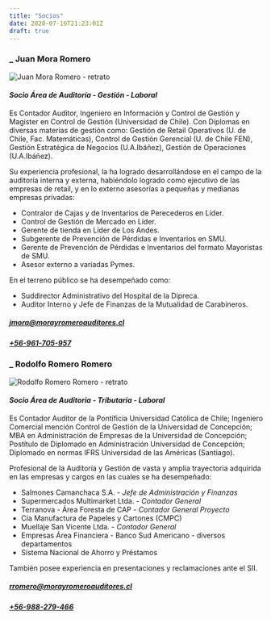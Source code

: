 ```yaml
---
title: "Socios"
date: 2020-07-16T21:23:01Z
draft: true
---
```


### _ Juan Mora Romero

![Juan Mora Romero - retrato](/img/jmora.jpg)

#### _Socio Área de Auditoría - Gestión - Laboral_

Es Contador Auditor, Ingeniero en Información y Control de Gestión y
Magister en Control de Gestión (Universidad de Chile). Con Diplomas
en diversas materias de gestión como: Gestión de Retail Operativos
(U. de Chile, Fac. Matemáticas), Control de Gestión Gerencial (U. de Chile FEN),
Gestión Estratégica de Negocios (U.A.Ibáñez), Gestión de Operaciones (U.A.Ibáñez).

Su experiencia profesional, la ha logrado desarrollándose en el campo de
la auditoría interna y externa, habiéndolo logrado como ejecutivo de las
empresas de retail, y en lo externo asesorías a pequeñas y medianas empresas
privadas:

* Contralor de Cajas y de Inventarios de Perecederos en Líder.
* Control de Gestión de Mercado en Líder.
* Gerente de tienda en Líder de Los Andes.
* Subgerente de Prevención de Pérdidas e Inventarios en SMU.
* Gerente de Prevención de Pérdidas e Inventarios del formato Mayoristas de SMU.
* Asesor externo a variadas Pymes.

En el terreno público se ha desempeñado como:

* Suddirector Administrativo del Hospital de la Dipreca.
* Auditor Interno y Jefe de Finanzas de la Mutualidad de Carabineros.

##### [_jmora@morayromeroauditores.cl_](mailto:jmora@morayromeroauditores.cl)

##### [_+56-961-705-957_](tel:+56961705957)

### _ Rodolfo Romero Romero

![Rodolfo Romero Romero - retrato](/img/rromero.jpg)

#### _Socio Área de Auditoria - Tributaria - Laboral_

Es Contador Auditor de la Pontificia Universidad Católica de Chile; Ingeniero
Comercial mención Control de Gestión de la Universidad de Concepción; MBA en
Administración de Empresas de la Universidad de Concepción; Postítulo de
Diplomado en Administración Universidad de Concepción; Diplomado en normas
IFRS Universidad de las Américas (Santiago). 

Profesional de la Auditoría y Gestión  de vasta y amplia trayectoria adquirida
en las empresas y cargos en las cuales se ha desempeñado:

* Salmones Camanchaca S.A. - _Jefe de Administración y Finanzas_
* Supermercados Multimarket Ltda. - _Contador General_
* Terranova - Área Foresta de CAP - _Contador General Proyecto_
* Cía Manufactura de Papeles y Cartones (CMPC)
* Muellaje San Vicente Ltda. - _Contador General_
* Empresas Área Financiera - Banco Sud Americano - diversos departamentos
* Sistema Nacional de Ahorro y Préstamos

También posee experiencia en presentaciones y reclamaciones ante el SII.

##### [_rromero@morayromeroauditores.cl_](mailto:rromero@morayromeroauditores.cl)

##### [_+56-988-279-466_](tel:+56988279466)

